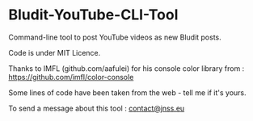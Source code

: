 # Bludit-YouTube-CLI-Tool
Command-line tool to post YouTube videos as new Bludit posts.

Code is under MIT Licence.

Thanks to IMFL (github.com/aafulei) for his console color library from :
https://github.com/imfl/color-console

Some lines of code have been taken from the web - tell me if it's yours.

To send a message about this tool : contact@jnss.eu
